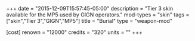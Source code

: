 +++
date = "2015-12-09T15:57:45-05:00"
description = "Tier 3 skin available for the MP5 used by GIGN operators."
mod-types = "skin"
tags = ["skin","Tier 3","GIGN","MP5"]
title = "Burial"
type = "weapon-mod"

[cost]
  renown = "12000"
  credits = "320"
  units = ""
+++
